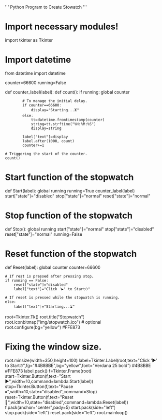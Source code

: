 '''
Python Program to Create Stowatch
'''
# Import necessary modules!
import tkinter as Tkinter

# Import datetime
from datetime import datetime

counter=66600
running=False

def counter_label(label):
    def count():
        if running:
            global counter

            # To manage the initial delay.
            if counter==66600:
                display="Starting...⏳"
            else:
                tt=datetime.fromtimestamp(counter)
                string=tt.strftime("%H:%M:%S")
                display=string

            label["text"]=display
            label.after(1000, count)
            counter+=1

    # Triggering the start of the counter.
    count()

# Start function of the stopwatch
def Start(label):
    global running
    running=True
    counter_label(label)
    start["state"]="disabled"
    stop["state"]="normal"
    reset["state"]="normal"

# Stop function of the stopwatch
def Stop():
    global running
    start["state"]="normal"
    stop["state"]="disabled"
    reset["state"]="normal"
    running=False

# Reset function of the stopwatch
def Reset(label):
    global counter
    counter=66600

    # If rest is pressed after pressing stop.
    if running == False:
        reset["state"]="disabled"
        label["text"]="Click '▶' to Start⏱"

    # If reset is pressed while the stopwatch is running.
    else:
        label["text"]="Starting...⏳"
root=Tkinter.Tk()
root.title("Stopwatch")
root.iconbitmap("img/stopwatch.ico")  # optional
root.configure(bg="yellow")  #FFE873

# Fixing the window size.
root.minsize(width=350,height=100)
label=Tkinter.Label(root,text="Click '▶' to Start⏱",fg="#4B8BBE",bg="yellow",font="Verdana 25 bold") #4B8BBE #FFE873
label.pack()
f=Tkinter.Frame(root)
start=Tkinter.Button(f,text="Start ▶",width=10,command=lambda:Start(label))
stop=Tkinter.Button(f,text="Pause ⏸",width=10,state="disabled",command=Stop)
reset=Tkinter.Button(f,text="Reset 🔁",width=10,state="disabled",command=lambda:Reset(label))
f.pack(anchor="center",pady=5)
start.pack(side="left")
stop.pack(side="left")
reset.pack(side="left")
root.mainloop()
